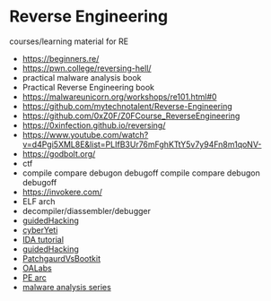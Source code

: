 # Reverse Engineering
courses/learning material for RE

- https://beginners.re/
- https://pwn.college/reversing-hell/
- practical malware analysis book
- Practical Reverse Engineering book
- https://malwareunicorn.org/workshops/re101.html#0
- https://github.com/mytechnotalent/Reverse-Engineering
- https://github.com/0xZ0F/Z0FCourse_ReverseEngineering
- https://0xinfection.github.io/reversing/
- https://www.youtube.com/watch?v=d4Pgi5XML8E&list=PLIfB3Ur76mFghKTtY5v7y94Fn8m1qoNV-
- https://godbolt.org/ 
- ctf
- compile compare debugon debugoff compile compare debugon debugoff
- https://invokere.com/
- ELF arch
- decompiler/diassembler/debugger
- [guidedHacking](https://www.youtube.com/watch?v=lwUve1VdFYs&list=PLt9cUwGw6CYEpBwasTz7WWgphfRWof0_O&index=1)
- [cyberYeti](https://www.youtube.com/watch?v=fv9ii3W5htQ&list=PLHJns8WZXCdvaD7-xR7e5FJNW_6H9w-wC)
- [IDA tutorial](https://www.youtube.com/watch?v=N_3AGB9Vf9E&list=PLKwUZp9HwWoDDBPvoapdbJ1rdofowT67z)
- [guidedHacking](https://www.youtube.com/watch?v=lwUve1VdFYs&list=PLt9cUwGw6CYEpBwasTz7WWgphfRWof0_O&index=1)
- [PatchgaurdVsBootkit](https://www.youtube.com/watch?v=AbNEUkQ__3E&list=PLHimULZIr-kusM38ElmsP_z4jUcwSKDcP)
- [OALabs](https://www.patreon.com/collection/1259251?view=expanded)
- [PE arc](https://www.youtube.com/playlist?list=PLHJns8WZXCdstHnLaxcz-CO74fO4Q88_8)
- [malware analysis series](https://exploitreversing.com/wp-content/uploads/2025/01/mas_10.pdf)
